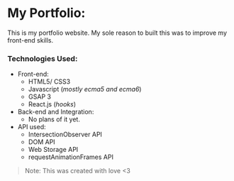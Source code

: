 # My Portfolio:

This is my portfolio website. My sole reason to built this was to improve my front-end skills.

### Technologies Used:

-   Front-end:
    -   HTML5/ CSS3
    -   Javascript (_mostly ecma5 and ecma6_)
    -   GSAP 3
    -   React.js (_hooks_)
-   Back-end and Integration:
    -   No plans of it yet.
-   API used:
    -   IntersectionObserver API
    -   DOM API
    -   Web Storage API
    -   requestAnimationFrames API

> Note: This was created with love <3
